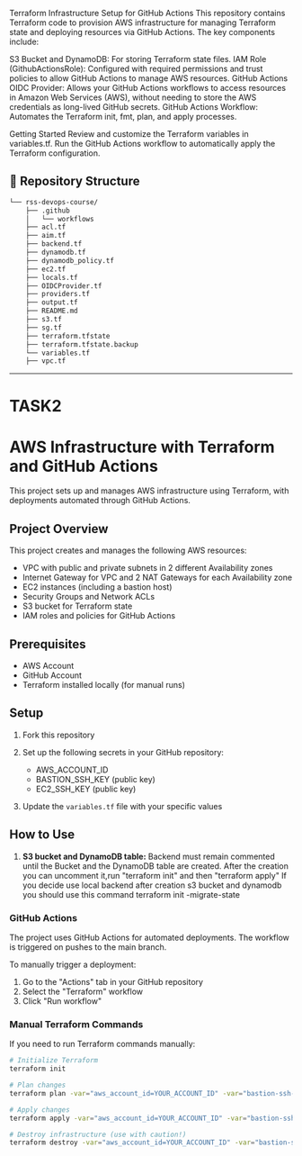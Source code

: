 Terraform Infrastructure Setup for GitHub Actions
This repository contains Terraform code to provision AWS infrastructure for managing Terraform state and deploying resources via GitHub Actions. The key components include:

S3 Bucket and DynamoDB: For storing Terraform state files.
IAM Role (GithubActionsRole): Configured with required permissions and trust policies to allow GitHub Actions to manage AWS resources.
GitHub Actions OIDC Provider: Allows your GitHub Actions workflows to access resources in Amazon Web Services (AWS), without needing to store the AWS credentials as long-lived GitHub secrets.
GitHub Actions Workflow: Automates the Terraform init, fmt, plan, and apply processes.

Getting Started
Review and customize the Terraform variables in variables.tf.
Run the GitHub Actions workflow to automatically apply the Terraform configuration.

## 📂 Repository Structure

```sh
└── rss-devops-course/
    ├── .github
    │   └── workflows
    ├── acl.tf
    ├── aim.tf    
    ├── backend.tf
    ├── dynamodb.tf
    ├── dynamodb_policy.tf
    ├── ec2.tf
    ├── locals.tf
    ├── OIDCProvider.tf
    ├── providers.tf
    ├── output.tf
    ├── README.md
    ├── s3.tf
    ├── sg.tf   
    ├── terraform.tfstate
    ├── terraform.tfstate.backup
    └── variables.tf
    ├── vpc.tf
```

---
# TASK2
# AWS Infrastructure with Terraform and GitHub Actions

This project sets up and manages AWS infrastructure using Terraform, with deployments automated through GitHub Actions.

## Project Overview

This project creates and manages the following AWS resources:
- VPC with public and private subnets in 2 different Availability zones
- Internet Gateway for VPC and 2 NAT Gateways for each Availability zone 
- EC2 instances (including a bastion host)
- Security Groups and Network ACLs
- S3 bucket for Terraform state
- IAM roles and policies for GitHub Actions

## Prerequisites

- AWS Account
- GitHub Account
- Terraform installed locally (for manual runs)

## Setup

1. Fork this repository
2. Set up the following secrets in your GitHub repository:
   - AWS_ACCOUNT_ID
   - BASTION_SSH_KEY (public key)
   - EC2_SSH_KEY (public key)

3. Update the `variables.tf` file with your specific values

## How to Use

1. **S3 bucket and DynamoDB table:**
  Backend must remain commented until the Bucket and the DynamoDB table are created.  After the creation you can uncomment it,run "terraform init" and then "terraform apply" 
 If you decide use local backend after creation s3 bucket and dynamodb  you should use this command  terraform init -migrate-state

### GitHub Actions

The project uses GitHub Actions for automated deployments. The workflow is triggered on pushes to the main branch.

To manually trigger a deployment:
1. Go to the "Actions" tab in your GitHub repository
2. Select the "Terraform" workflow
3. Click "Run workflow"

### Manual Terraform Commands

If you need to run Terraform commands manually:

```bash
# Initialize Terraform
terraform init

# Plan changes
terraform plan -var="aws_account_id=YOUR_ACCOUNT_ID" -var="bastion-ssh-key=YOUR_BASTION_KEY" -var="ec2-ssh-key=YOUR_EC2_KEY"

# Apply changes
terraform apply -var="aws_account_id=YOUR_ACCOUNT_ID" -var="bastion-ssh-key=YOUR_BASTION_KEY" -var="ec2-ssh-key=YOUR_EC2_KEY"

# Destroy infrastructure (use with caution!)
terraform destroy -var="aws_account_id=YOUR_ACCOUNT_ID" -var="bastion-ssh-key=YOUR_BASTION_KEY" -var="ec2-ssh-key=YOUR_EC2_KEY"


